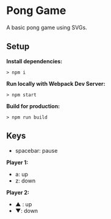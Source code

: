 # Pong Game

A basic pong game using SVGs.

## Setup

**Install dependencies:**

`> npm i`

**Run locally with Webpack Dev Server:**

`> npm start`

**Build for production:**

`> npm run build`

## Keys
* spacebar: pause   

**Player 1:**
* a: up
* z: down

**Player 2:**
* ▲ : up
* ▼: down
